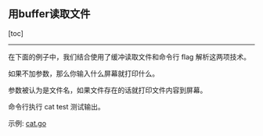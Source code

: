 ## 用buffer读取文件


[toc]

---

在下面的例子中，我们结合使用了缓冲读取文件和命令行 flag 解析这两项技术。

如果不加参数，那么你输入什么屏幕就打印什么。

参数被认为是文件名，如果文件存在的话就打印文件内容到屏幕。

命令行执行 cat test 测试输出。

示例: [cat.go](./src/cat.go)
